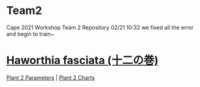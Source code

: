 # Team2
Cape 2021 Workshop Team 2 Repository
02/21 10:32 we fixed all the error and begin to train~

# [Haworthia fasciata (十二の巻)](https://en.wikipedia.org/wiki/Haworthiopsis_fasciata)

[Plant 2 Parameters](https://cape2021.github.io/plantajs2/index.html)  |
[Plant 2 Charts](https://cape2021.github.io/plantajs2/chart.html)
